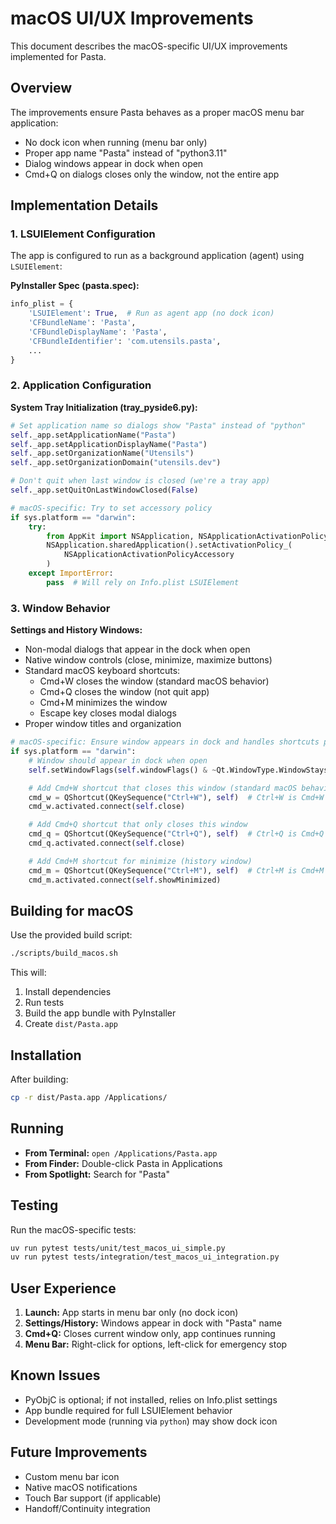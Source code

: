 # macOS UI/UX Improvements

This document describes the macOS-specific UI/UX improvements implemented for Pasta.

## Overview

The improvements ensure Pasta behaves as a proper macOS menu bar application:
- No dock icon when running (menu bar only)
- Proper app name "Pasta" instead of "python3.11"
- Dialog windows appear in dock when open
- Cmd+Q on dialogs closes only the window, not the entire app

## Implementation Details

### 1. LSUIElement Configuration

The app is configured to run as a background application (agent) using `LSUIElement`:

**PyInstaller Spec (pasta.spec):**
```python
info_plist = {
    'LSUIElement': True,  # Run as agent app (no dock icon)
    'CFBundleName': 'Pasta',
    'CFBundleDisplayName': 'Pasta',
    'CFBundleIdentifier': 'com.utensils.pasta',
    ...
}
```

### 2. Application Configuration

**System Tray Initialization (tray_pyside6.py):**
```python
# Set application name so dialogs show "Pasta" instead of "python"
self._app.setApplicationName("Pasta")
self._app.setApplicationDisplayName("Pasta")
self._app.setOrganizationName("Utensils")
self._app.setOrganizationDomain("utensils.dev")

# Don't quit when last window is closed (we're a tray app)
self._app.setQuitOnLastWindowClosed(False)

# macOS-specific: Try to set accessory policy
if sys.platform == "darwin":
    try:
        from AppKit import NSApplication, NSApplicationActivationPolicyAccessory
        NSApplication.sharedApplication().setActivationPolicy_(
            NSApplicationActivationPolicyAccessory
        )
    except ImportError:
        pass  # Will rely on Info.plist LSUIElement
```

### 3. Window Behavior

**Settings and History Windows:**
- Non-modal dialogs that appear in the dock when open
- Native window controls (close, minimize, maximize buttons)
- Standard macOS keyboard shortcuts:
  - Cmd+W closes the window (standard macOS behavior)
  - Cmd+Q closes the window (not quit app)
  - Cmd+M minimizes the window
  - Escape key closes modal dialogs
- Proper window titles and organization

```python
# macOS-specific: Ensure window appears in dock and handles shortcuts properly
if sys.platform == "darwin":
    # Window should appear in dock when open
    self.setWindowFlags(self.windowFlags() & ~Qt.WindowType.WindowStaysOnTopHint)

    # Add Cmd+W shortcut that closes this window (standard macOS behavior)
    cmd_w = QShortcut(QKeySequence("Ctrl+W"), self)  # Ctrl+W is Cmd+W on macOS
    cmd_w.activated.connect(self.close)

    # Add Cmd+Q shortcut that only closes this window
    cmd_q = QShortcut(QKeySequence("Ctrl+Q"), self)  # Ctrl+Q is Cmd+Q on macOS
    cmd_q.activated.connect(self.close)

    # Add Cmd+M shortcut for minimize (history window)
    cmd_m = QShortcut(QKeySequence("Ctrl+M"), self)  # Ctrl+M is Cmd+M on macOS
    cmd_m.activated.connect(self.showMinimized)
```

## Building for macOS

Use the provided build script:

```bash
./scripts/build_macos.sh
```

This will:
1. Install dependencies
2. Run tests
3. Build the app bundle with PyInstaller
4. Create `dist/Pasta.app`

## Installation

After building:
```bash
cp -r dist/Pasta.app /Applications/
```

## Running

- **From Terminal:** `open /Applications/Pasta.app`
- **From Finder:** Double-click Pasta in Applications
- **From Spotlight:** Search for "Pasta"

## Testing

Run the macOS-specific tests:
```bash
uv run pytest tests/unit/test_macos_ui_simple.py
uv run pytest tests/integration/test_macos_ui_integration.py
```

## User Experience

1. **Launch:** App starts in menu bar only (no dock icon)
2. **Settings/History:** Windows appear in dock with "Pasta" name
3. **Cmd+Q:** Closes current window only, app continues running
4. **Menu Bar:** Right-click for options, left-click for emergency stop

## Known Issues

- PyObjC is optional; if not installed, relies on Info.plist settings
- App bundle required for full LSUIElement behavior
- Development mode (running via `python`) may show dock icon

## Future Improvements

- Custom menu bar icon
- Native macOS notifications
- Touch Bar support (if applicable)
- Handoff/Continuity integration
